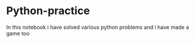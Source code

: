 # Python-practice
In this notebook i have solved various python problems and i have made a game too
